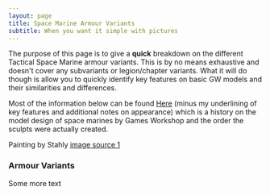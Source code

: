 ```yaml
---
layout: page
title: Space Marine Armour Variants
subtitle: When you want it simple with pictures
---
```

The purpose of this page is to give a **quick** breakdown on the different Tactical Space Marine armour variants. This is by no means exhaustive and doesn't cover any subvariants or legion/chapter variants. What it will do though is allow you to quickly identify key features on basic GW models and their similarities and differences.

Most of the information below can be found [Here](https://www.warhammer-community.com/2016/10/27/power-armour-through-the-ages/) (minus my underlining of key features and additional notes on appearance) which is a history on the model design of space marines by Games Workshop and the order the sculpts were actually created.

Painting by Stahly [image source 1](https://taleofpainters.com/2017/05/showcase-ultramarines-tactical-squad-ii-2/)

### Armour Variants

Some more text
